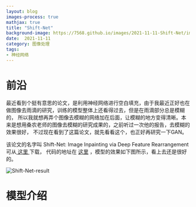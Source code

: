 ```yaml
---
layout: blog
images-process: true
mathjax: true
title: "Shift-Net"
background-image: https://7568.github.io/images/2021-11-11-Shift-Net/img.png
date:  2021-11-11
category: 图像处理
tags:
- 神经网络
---
```

[Shift-Net-result]:https://7568.github.io/images/2021-11-11-Shift-Net/img.png

# 前沿

最近看到个挺有意思的论文，是利用神经网络进行空白填充，由于我最近正好也在做图像去雨滴的研究，训练的模型整体上还看得过去，但是在雨滴部分总是模糊的，
所以我就想再弄个图像去模糊的网络加在后面，让模糊的地方变得清晰。本来是想用桑农老师的图像去模糊的研究成果的，之前听过一次他的报告，去模糊的效果很好，
不过现在看到了这篇论文，就先看看这个，也正好再研究一下GAN。

该论文的名字叫 Shift-Net: Image Inpainting via Deep Feature Rearrangement 可从[ 这里 ](https://openaccess.thecvf.com/content_ECCV_2018/papers/Zhaoyi_Yan_Shift-Net_Image_Inpainting_ECCV_2018_paper.pdf) 下载，
代码的地址在 [这里](https://github.com/Zhaoyi-Yan/Shift-Net_pytorch) ，模型的效果如下图所示，看上去还是很好的。

![Shift-Net-result]

# 模型介绍
